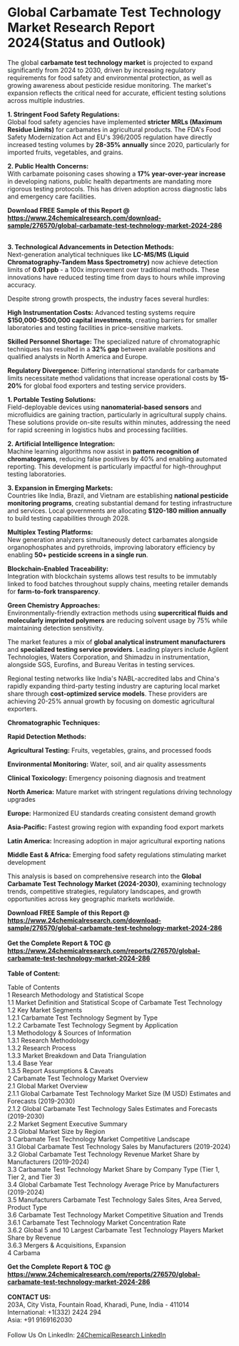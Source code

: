 <h1>Global Carbamate Test Technology Market Research Report 2024(Status and Outlook)</h1><p>The global <strong>carbamate test technology market</strong> is projected to expand significantly from 2024 to 2030, driven by increasing regulatory requirements for food safety and environmental protection, as well as growing awareness about pesticide residue monitoring. The market's expansion reflects the critical need for accurate, efficient testing solutions across multiple industries.</p><p><strong>1. Stringent Food Safety Regulations:</strong><br>
Global food safety agencies have implemented <strong>stricter MRLs (Maximum Residue Limits)</strong> for carbamates in agricultural products. The FDA's Food Safety Modernization Act and EU's 396/2005 regulation have directly increased testing volumes by <strong>28-35% annually</strong> since 2020, particularly for imported fruits, vegetables, and grains.</p><p><strong>2. Public Health Concerns:</strong><br>
With carbamate poisoning cases showing a <strong>17% year-over-year increase</strong> in developing nations, public health departments are mandating more rigorous testing protocols. This has driven adoption across diagnostic labs and emergency care facilities.</p><div><b>Download FREE Sample of this Report @ 
            <a href="https://www.24chemicalresearch.com/download-sample/276570/global-carbamate-test-technology-market-2024-286">
            https://www.24chemicalresearch.com/download-sample/276570/global-carbamate-test-technology-market-2024-286</a></b></div><br><p><strong>3. Technological Advancements in Detection Methods:</strong><br>
Next-generation analytical techniques like <strong>LC-MS/MS (Liquid Chromatography-Tandem Mass Spectrometry)</strong> now achieve detection limits of <strong>0.01 ppb</strong> - a 100x improvement over traditional methods. These innovations have reduced testing time from days to hours while improving accuracy.</p><p>Despite strong growth prospects, the industry faces several hurdles:</p><p><strong>High Instrumentation Costs:</strong> Advanced testing systems require <strong>$150,000-$500,000 capital investments</strong>, creating barriers for smaller laboratories and testing facilities in price-sensitive markets.</p><p><strong>Skilled Personnel Shortage:</strong> The specialized nature of chromatographic techniques has resulted in a <strong>32% gap</strong> between available positions and qualified analysts in North America and Europe.</p><p><strong>Regulatory Divergence:</strong> Differing international standards for carbamate limits necessitate method validations that increase operational costs by <strong>15-20%</strong> for global food exporters and testing service providers.</p><p><strong>1. Portable Testing Solutions:</strong><br>
Field-deployable devices using <strong>nanomaterial-based sensors</strong> and microfluidics are gaining traction, particularly in agricultural supply chains. These solutions provide on-site results within minutes, addressing the need for rapid screening in logistics hubs and processing facilities.</p><p><strong>2. Artificial Intelligence Integration:</strong><br>
Machine learning algorithms now assist in <strong>pattern recognition of chromatograms</strong>, reducing false positives by 40% and enabling automated reporting. This development is particularly impactful for high-throughput testing laboratories.</p><p><strong>3. Expansion in Emerging Markets:</strong><br>
Countries like India, Brazil, and Vietnam are establishing <strong>national pesticide monitoring programs</strong>, creating substantial demand for testing infrastructure and services. Local governments are allocating <strong>$120-180 million annually</strong> to build testing capabilities through 2028.</p><p><strong>Multiplex Testing Platforms:</strong><br>
New generation analyzers simultaneously detect carbamates alongside organophosphates and pyrethroids, improving laboratory efficiency by enabling <strong>50+ pesticide screens in a single run</strong>.</p><p><strong>Blockchain-Enabled Traceability:</strong><br>
Integration with blockchain systems allows test results to be immutably linked to food batches throughout supply chains, meeting retailer demands for <strong>farm-to-fork transparency</strong>.</p><p><strong>Green Chemistry Approaches:</strong><br>
Environmentally-friendly extraction methods using <strong>supercritical fluids and molecularly imprinted polymers</strong> are reducing solvent usage by 75% while maintaining detection sensitivity.</p><p>The market features a mix of <strong>global analytical instrument manufacturers</strong> and <strong>specialized testing service providers</strong>. Leading players include Agilent Technologies, Waters Corporation, and Shimadzu in instrumentation, alongside SGS, Eurofins, and Bureau Veritas in testing services.</p><p>Regional testing networks like India's NABL-accredited labs and China's rapidly expanding third-party testing industry are capturing local market share through <strong>cost-optimized service models</strong>. These providers are achieving 20-25% annual growth by focusing on domestic agricultural exporters.</p><p><strong>Chromatographic Techniques:</strong></p><p><strong>Rapid Detection Methods:</strong></p><p><strong>Agricultural Testing:</strong> Fruits, vegetables, grains, and processed foods</p><p><strong>Environmental Monitoring:</strong> Water, soil, and air quality assessments</p><p><strong>Clinical Toxicology:</strong> Emergency poisoning diagnosis and treatment</p><p><strong>North America:</strong> Mature market with stringent regulations driving technology upgrades</p><p><strong>Europe:</strong> Harmonized EU standards creating consistent demand growth</p><p><strong>Asia-Pacific:</strong> Fastest growing region with expanding food export markets</p><p><strong>Latin America:</strong> Increasing adoption in major agricultural exporting nations</p><p><strong>Middle East &amp; Africa:</strong> Emerging food safety regulations stimulating market development</p><p>This analysis is based on comprehensive research into the <strong>Global Carbamate Test Technology Market (2024-2030)</strong>, examining technology trends, competitive strategies, regulatory landscapes, and growth opportunities across key geographic markets worldwide.</p><div><b>Download FREE Sample of this Report @ 
            <a href="https://www.24chemicalresearch.com/download-sample/276570/global-carbamate-test-technology-market-2024-286">
            https://www.24chemicalresearch.com/download-sample/276570/global-carbamate-test-technology-market-2024-286</a></b></div><br><div><b>Get the Complete Report & TOC @ 
            <a href="https://www.24chemicalresearch.com/reports/276570/global-carbamate-test-technology-market-2024-286">
            https://www.24chemicalresearch.com/reports/276570/global-carbamate-test-technology-market-2024-286</a></b></div><br>
            <b>Table of Content:</b><p>Table of Contents<br />
1 Research Methodology and Statistical Scope<br />
1.1 Market Definition and Statistical Scope of Carbamate Test Technology<br />
1.2 Key Market Segments<br />
1.2.1 Carbamate Test Technology Segment by Type<br />
1.2.2 Carbamate Test Technology Segment by Application<br />
1.3 Methodology & Sources of Information<br />
1.3.1 Research Methodology<br />
1.3.2 Research Process<br />
1.3.3 Market Breakdown and Data Triangulation<br />
1.3.4 Base Year<br />
1.3.5 Report Assumptions & Caveats<br />
2 Carbamate Test Technology Market Overview<br />
2.1 Global Market Overview<br />
2.1.1 Global Carbamate Test Technology Market Size (M USD) Estimates and Forecasts (2019-2030)<br />
2.1.2 Global Carbamate Test Technology Sales Estimates and Forecasts (2019-2030)<br />
2.2 Market Segment Executive Summary<br />
2.3 Global Market Size by Region<br />
3 Carbamate Test Technology Market Competitive Landscape<br />
3.1 Global Carbamate Test Technology Sales by Manufacturers (2019-2024)<br />
3.2 Global Carbamate Test Technology Revenue Market Share by Manufacturers (2019-2024)<br />
3.3 Carbamate Test Technology Market Share by Company Type (Tier 1, Tier 2, and Tier 3)<br />
3.4 Global Carbamate Test Technology Average Price by Manufacturers (2019-2024)<br />
3.5 Manufacturers Carbamate Test Technology Sales Sites, Area Served, Product Type<br />
3.6 Carbamate Test Technology Market Competitive Situation and Trends<br />
3.6.1 Carbamate Test Technology Market Concentration Rate<br />
3.6.2 Global 5 and 10 Largest Carbamate Test Technology Players Market Share by Revenue<br />
3.6.3 Mergers & Acquisitions, Expansion<br />
4 Carbama</p><div><b>Get the Complete Report & TOC @ 
            <a href="https://www.24chemicalresearch.com/reports/276570/global-carbamate-test-technology-market-2024-286">
            https://www.24chemicalresearch.com/reports/276570/global-carbamate-test-technology-market-2024-286</a></b></div><br><b>CONTACT US:</b><br>
            203A, City Vista, Fountain Road, Kharadi, Pune, India - 411014<br>
            International: +1(332) 2424 294<br>
            Asia: +91 9169162030 <br><br>
            Follow Us On LinkedIn: <a href="https://www.linkedin.com/company/24chemicalresearch/">24ChemicalResearch LinkedIn</a>